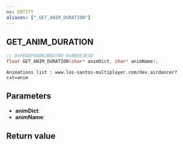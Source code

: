 ```yaml
---
ns: ENTITY
aliases: ["_GET_ANIM_DURATION"]
---
```

## GET_ANIM_DURATION

```c
// 0xFEDDF04D62B8D790 0x8B5E3E3D
float GET_ANIM_DURATION(char* animDict, char* animName);
```

```
Animations list : www.los-santos-multiplayer.com/dev.airdancer?cxt=anim  
```

## Parameters
* **animDict**: 
* **animName**: 

## Return value
